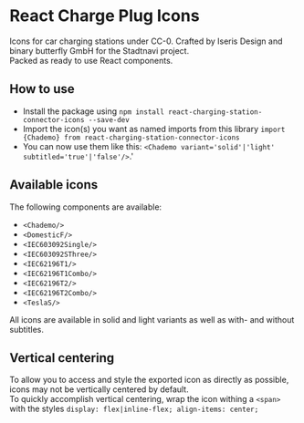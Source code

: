 # React Charge Plug Icons

Icons for car charging stations under CC-0. Crafted by Iseris Design and binary butterfly GmbH for the Stadtnavi
project.  
Packed as ready to use React components.

## How to use

* Install the package using `npm install react-charging-station-connector-icons --save-dev`
* Import the icon(s) you want as named imports from this
  library `import {Chademo} from react-charging-station-connector-icons`
* You can now use them like this: `<Chademo variant='solid'|'light' subtitled='true'|'false'/>`.'

## Available icons

The following components are available:

* `<Chademo/>`
* `<DomesticF/>`
* `<IEC603092Single/>`
* `<IEC603092SThree/>`
* `<IEC62196T1/>`
* `<IEC62196T1Combo/>`
* `<IEC62196T2/>`
* `<IEC62196T2Combo/>`
* `<TeslaS/>`

All icons are available in solid and light variants as well as with- and without subtitles.

## Vertical centering

To allow you to access and style the exported icon as directly as possible, icons may not be vertically centered by default.  
To quickly accomplish vertical centering, wrap the icon withing a `<span>` with the
styles `display: flex|inline-flex; align-items: center;`
